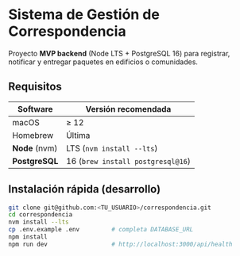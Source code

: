 # Sistema de Gestión de Correspondencia

Proyecto **MVP backend** (Node LTS + PostgreSQL 16) para registrar, notificar y entregar paquetes en edificios o comunidades.

## Requisitos
| Software | Versión recomendada |
|----------|--------------------|
| macOS | ≥ 12 |
| Homebrew | Última |
| **Node** (nvm) | LTS (`nvm install --lts`) |
| **PostgreSQL** | 16 (`brew install postgresql@16`) |

## Instalación rápida (desarrollo)
```bash
git clone git@github.com:<TU_USUARIO>/correspondencia.git
cd correspondencia
nvm install --lts
cp .env.example .env         # completa DATABASE_URL
npm install
npm run dev                  # http://localhost:3000/api/health
